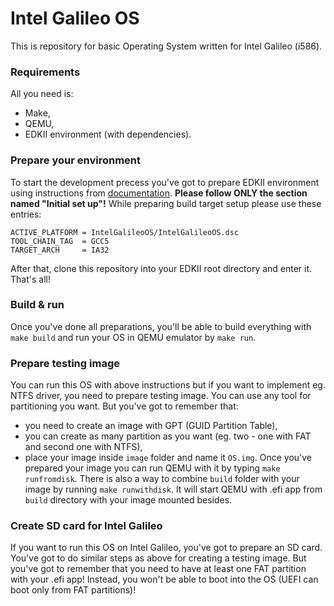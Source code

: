 Intel Galileo OS
================

This is repository for basic Operating System written for Intel Galileo (i586).

### Requirements

All you need is:
- Make,
- QEMU,
- EDKII environment (with dependencies).

### Prepare your environment

To start the development precess you've got to prepare EDKII environment using instructions from [documentation](https://wiki.ubuntu.com/UEFI/EDK2#Initial_set_up). **Please follow ONLY the section named "Initial set up"!** While preparing build target setup please use these entries:

```
ACTIVE_PLATFORM = IntelGalileoOS/IntelGalileoOS.dsc
TOOL_CHAIN_TAG  = GCC5
TARGET_ARCH     = IA32
```

After that, clone this repository into your EDKII root directory and enter it. That's all!

### Build & run

Once you've done all preparations, you'll be able to build everything with `make build` and run your OS in QEMU emulator by `make run`.

### Prepare testing image

You can run this OS with above instructions but if you want to implement eg. NTFS driver, you need to prepare testing image. You can use any tool for partitioning you want. But you've got to remember that:
- you need to create an image with GPT (GUID Partition Table),
- you can create as many partition as you want (eg. two - one with FAT and second one with NTFS),
- place your image inside `image` folder and name it `OS.img`.
Once you've prepared your image you can run QEMU with it by typing `make runfromdisk`. There is also a way to combine `build` folder with your image by running `make runwithdisk`. It will start QEMU with .efi app from `build` directory with your image mounted besides.

### Create SD card for Intel Galileo

If you want to run this OS on Intel Galileo, you've got to prepare an SD card. You've got to do similar steps as above for creating a testing image. But you've got to remember that you need to have at least one FAT partition with your .efi app! Instead, you won't be able to boot into the OS (UEFI can boot only from FAT partitions)!
